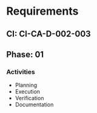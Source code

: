 # Requirements

## CI: CI-CA-D-002-003
## Phase: 01

### Activities
- Planning
- Execution
- Verification
- Documentation

